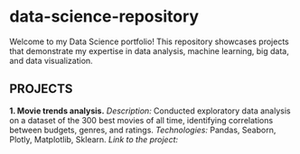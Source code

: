 # data-science-repository
Welcome to my Data Science portfolio! This repository showcases projects that demonstrate my expertise in data analysis, machine learning, big data, and data visualization.

## PROJECTS
**1. Movie trends analysis.**
  _Description:_ Conducted exploratory data analysis on a dataset of the 300 best movies of all time, identifying correlations between budgets, genres, and ratings.
  _Technologies:_ Pandas, Seaborn, Plotly, Matplotlib, Sklearn.
  _Link to the project:_ 
